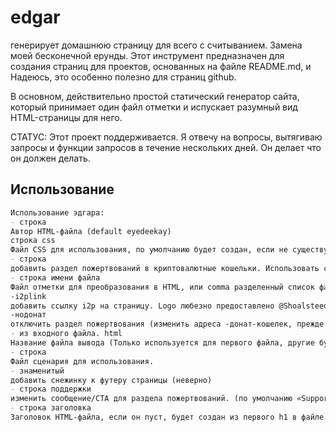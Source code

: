 edgar
=====

генерирует домашнюю страницу для всего с считыванием. Замена моей бесконечной ерунды.
Этот инструмент предназначен для создания страниц для проектов, основанных на файле README.md, и
Надеюсь, это особенно полезно для страниц github.

В основном, действительно простой статический генератор сайта, который принимает один файл отметки и испускает
разумный вид HTML-страницы для него.

СТАТУС: Этот проект поддерживается. Я отвечу на вопросы, вытягиваю запросы и функции запросов в течение нескольких дней. Он делает
что он должен делать.

Использование
-----

```md
Использование эдгара:
- строка
Автор HTML-файла (default eyedeekay)
строка css
Файл CSS для использования, по умолчанию будет создан, если не существует (default Style.css)
- строка
добавить раздел пожертвований в криптовалютные кошельки. Использовать схемы адресов, разделенные commas (без пробелов). Меняйте их, прежде чем бежать, если вы не хотите, чтобы деньги пошли ко мне. (по умолчанию monero:4A2BwLabGUiU65C5JRfwXqFTwWPYNSmuZRjbTDJsu9wT6wV6kMFyXn83ydnVcR7BCsWh8B5b4Z9b6cmqjfZiFd9sBUpWT,bitcoin:1D1sD1D1DmsDmyZAs5q2Lb29q8TBnGEJK7vfp5PJ,e:0x539a4355655555555555555C0000000000000000000000000000000000
- строка имени файла
Файл отметки для преобразования в HTML, или comma разделенный список файлов (default README.md,USAGE.md,index.html,docs/README.md)
-i2plink
добавить ссылку i2p на страницу. Logo любезно предоставлено @Shoalsteed и @mark22k
-нодонат
отключить раздел пожертвования (изменить адреса -донат-кошелек, прежде чем установить это на истинный) (по умолчанию верно)
- из входного файла. html
Название файла вывода (Только используется для первого файла, другие будут называться inputfile.html) (default index.html)
- строка
Файл сценария для использования.
- знаменитый
добавить снежинку к футеру страницы (неверно)
- строка поддержки
изменить сообщение/CTA для раздела пожертвований. (по умолчанию «Support independent development of edgar»)
- строка заголовка
Заголовок HTML-файла, если он пуст, будет создан из первого h1 в файле отметки.
```
